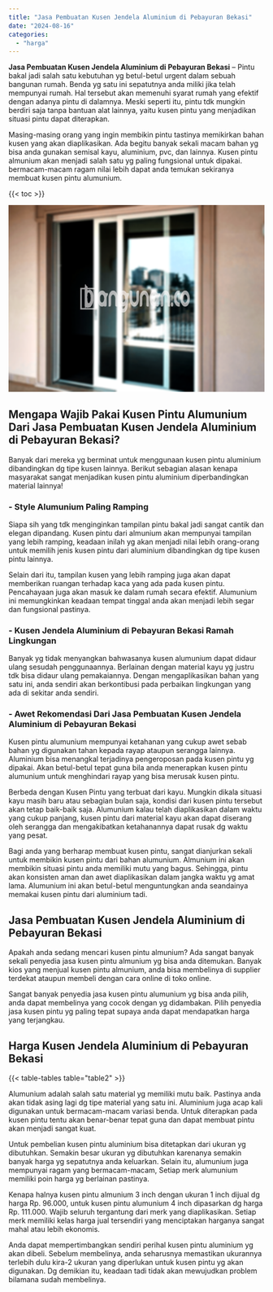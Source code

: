 ```yaml
---
title: "Jasa Pembuatan Kusen Jendela Aluminium di Pebayuran Bekasi"
date: "2024-08-16"
categories: 
  - "harga"
---
```


**Jasa Pembuatan Kusen Jendela Aluminium di Pebayuran Bekasi** – Pintu bakal jadi salah satu kebutuhan yg betul-betul urgent dalam sebuah bangunan rumah. Benda yg satu ini sepatutnya anda miliki jika telah mempunyai rumah. Hal tersebut akan memenuhi syarat rumah yang efektif dengan adanya pintu di dalamnya. Meski seperti itu, pintu tdk mungkin berdiri saja tanpa bantuan alat lainnya, yaitu kusen pintu yang menjadikan situasi pintu dapat diterapkan.

Masing-masing orang yang ingin membikin pintu tastinya memikirkan bahan kusen yang akan diaplikasikan. Ada begitu banyak sekali macam bahan yg bisa anda gunakan semisal kayu, aluminium, pvc, dan lainnya. Kusen pintu almunium akan menjadi salah satu yg paling fungsional untuk dipakai. bermacam-macam ragam nilai lebih dapat anda temukan sekiranya membuat kusen pintu alumunium.

{{< toc >}}

![Jasa Pembuatan Kusen Jendela Aluminium di Pebayuran Bekasi](/images/harga-kusen-jendela-alumunium-18.png)

## Mengapa Wajib Pakai Kusen Pintu Alumunium Dari Jasa Pembuatan Kusen Jendela Aluminium di Pebayuran Bekasi?

Banyak dari mereka yg berminat untuk menggunaan kusen pintu aluminium dibandingkan dg tipe kusen lainnya. Berikut sebagian alasan kenapa masyarakat sangat menjadikan kusen pintu aluminium diperbandingkan material lainnya!

### \- Style Alumunium Paling Ramping

Siapa sih yang tdk menginginkan tampilan pintu bakal jadi sangat cantik dan elegan dipandang. Kusen pintu dari almunium akan mempunyai tampilan yang lebih ramping, keadaan inilah yg akan menjadi nilai lebih orang-orang untuk memilih jenis kusen pintu dari aluminium dibandingkan dg tipe kusen pintu lainnya.

Selain dari itu, tampilan kusen yang lebih ramping juga akan dapat memberikan ruangan terhadap kaca yang ada pada kusen pintu. Pencahayaan juga akan masuk ke dalam rumah secara efektif. Alumunium ini memungkinkan keadaan tempat tinggal anda akan menjadi lebih segar dan fungsional pastinya.

### \- Kusen Jendela Aluminium di Pebayuran Bekasi Ramah Lingkungan

Banyak yg tidak menyangkan bahwasanya kusen alumunium dapat didaur ulang sesudah penggunaannya. Berlainan dengan material kayu yg justru tdk bisa didaur ulang pemakaiannya. Dengan mengaplikasikan bahan yang satu ini, anda sendiri akan berkontibusi pada perbaikan lingkungan yang ada di sekitar anda sendiri.

### \- Awet Rekomendasi Dari Jasa Pembuatan Kusen Jendela Aluminium di Pebayuran Bekasi

Kusen pintu alumunium mempunyai ketahanan yang cukup awet sebab bahan yg digunakan tahan kepada rayap ataupun serangga lainnya. Aluminium bisa menangkal terjadinya pengeroposan pada kusen pintu yg dipakai. Akan betul-betul tepat guna bila anda menerapkan kusen pintu alumunium untuk menghindari rayap yang bisa merusak kusen pintu.

Berbeda dengan Kusen Pintu yang terbuat dari kayu. Mungkin dikala situasi kayu masih baru atau sebagian bulan saja, kondisi dari kusen pintu tersebut akan tetap baik-baik saja. Alumunium kalau telah diaplikasikan dalam waktu yang cukup panjang, kusen pintu dari material kayu akan dapat diserang oleh serangga dan mengakibatkan ketahanannya dapat rusak dg waktu yang pesat.

Bagi anda yang berharap membuat kusen pintu, sangat dianjurkan sekali untuk membikin kusen pintu dari bahan alumunium. Almunium ini akan membikin situasi pintu anda memiliki mutu yang bagus. Sehingga, pintu akan konsisten aman dan awet diaplikasikan dalam jangka waktu yg amat lama. Alumunium ini akan betul-betul menguntungkan anda seandainya memakai kusen pintu dari aluminium tadi.

## Jasa Pembuatan Kusen Jendela Aluminium di Pebayuran Bekasi

Apakah anda sedang mencari kusen pintu almunium? Ada sangat banyak sekali penyedia jasa kusen pintu almunium yg bisa anda ditemukan. Banyak kios yang menjual kusen pintu almunium, anda bisa membelinya di supplier terdekat ataupun membeli dengan cara online di toko online.

Sangat banyak penyedia jasa kusen pintu alumunium yg bisa anda pilih, anda dapat membelinya yang cocok dengan yg didambakan. Pilih penyedia jasa kusen pintu yg paling tepat supaya anda dapat mendapatkan harga yang terjangkau.

## Harga Kusen Jendela Aluminium di Pebayuran Bekasi

{{< table-tables table="table2" >}}

Alumunium adalah salah satu material yg memiliki mutu baik. Pastinya anda akan tidak asing lagi dg tipe material yang satu ini. Aluminium juga acap kali digunakan untuk bermacam-macam variasi benda. Untuk diterapkan pada kusen pintu tentu akan benar-benar tepat guna dan dapat membuat pintu akan menjadi sangat kuat.

Untuk pembelian kusen pintu aluminium bisa ditetapkan dari ukuran yg dibutuhkan. Semakin besar ukuran yg dibutuhkan karenanya semakin banyak harga yg sepatutnya anda keluarkan. Selain itu, alumunium juga mempunyai ragam yang bermacam-macam, Setiap merk alumunium memiliki poin harga yg berlainan pastinya.

Kenapa halnya kusen pintu almunium 3 inch dengan ukuran 1 inch dijual dg harga Rp. 96.000, untuk kusen pintu alumunium 4 inch dipasarkan dg harga Rp. 111.000. Wajib seluruh tergantung dari merk yang diaplikasikan. Setiap merk memiliki kelas harga jual tersendiri yang menciptakan harganya sangat mahal atau lebih ekonomis.

Anda dapat mempertimbangkan sendiri perihal kusen pintu aluminium yg akan dibeli. Sebelum membelinya, anda seharusnya memastikan ukurannya terlebih dulu kira-2 ukuran yang diperlukan untuk kusen pintu yg akan digunakan. Dg demikian itu, keadaan tadi tidak akan mewujudkan problem bilamana sudah membelinya.
